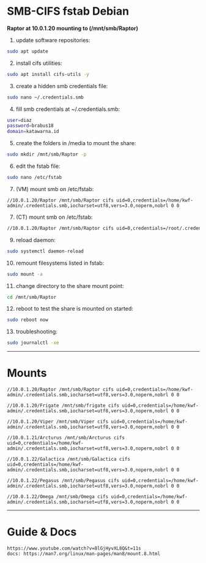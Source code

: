 # **SMB-CIFS fstab Debian**

**Raptor at 10.0.1.20 mounting to (/mnt/smb/Raptor)**

1. update software repositories:
```bash
sudo apt update
```

2. install cifs utilities:
```bash
sudo apt install cifs-utils -y
```

3. create a hidden smb credentials file:
```bash
sudo nano ~/.credentials.smb
```

4. fill smb credentials at ~/.credentials.smb:
```bash
user=diaz
password=brabus18
domain=katawarna.id
```

5. create the folders in /media to mount the share:
```bash
sudo mkdir /mnt/smb/Raptor -p
```

6. edit the fstab file:
```bash
sudo nano /etc/fstab
```

7. (VM) mount smb on /etc/fstab:
```
//10.0.1.20/Raptor /mnt/smb/Raptor cifs uid=0,credentials=/home/kwf-admin/.credentials.smb,iocharset=utf8,vers=3.0,noperm,nobrl 0 0
```

7. (CT) mount smb on /etc/fstab:
```bash
//10.0.1.20/Raptor /mnt/smb/Raptor cifs uid=0,credentials=/root/.credentials.smb,iocharset=utf8,vers=3.0,noperm,nobrl 0 0
```

9. reload daemon:
```bash
sudo systemctl daemon-reload
```

10.  remount filesystems listed in fstab:
```bash
sudo mount -a
```

11.  change directory to the share mount point:
```bash
cd /mnt/smb/Raptor
```

12.  reboot to test the share is mounted on started:
```bash
sudo reboot now
```

13. troubleshooting:
```bash
sudo journalctl -xe
```
---

# Mounts

``` 
//10.0.1.20/Raptor /mnt/smb/Raptor cifs uid=0,credentials=/home/kwf-admin/.credentials.smb,iocharset=utf8,vers=3.0,noperm,nobrl 0 0
```
```
//10.0.1.20/Frigate /mnt/smb/frigate cifs uid=0,credentials=/home/kwf-admin/.credentials.smb,iocharset=utf8,vers=3.0,noperm,nobrl 0 0
```
```
//10.0.1.20/Viper /mnt/smb/Viper cifs uid=0,credentials=/home/kwf-admin/.credentials.smb,iocharset=utf8,vers=3.0,noperm,nobrl 0 0
```
```
//10.0.1.21/Arcturus /mnt/smb/Arcturus cifs uid=0,credentials=/home/kwf-admin/.credentials.smb,iocharset=utf8,vers=3.0,noperm,nobrl 0 0
```
```
//10.0.1.22/Galactica /mnt/smb/Galactica cifs uid=0,credentials=/home/kwf-admin/.credentials.smb,iocharset=utf8,vers=3.0,noperm,nobrl 0 0
```
```
//10.0.1.22/Pegasus /mnt/smb/Pegasus cifs uid=0,credentials=/home/kwf-admin/.credentials.smb,iocharset=utf8,vers=3.0,noperm,nobrl 0 0
```
```
//10.0.1.22/Omega /mnt/smb/Omega cifs uid=0,credentials=/home/kwf-admin/.credentials.smb,iocharset=utf8,vers=3.0,noperm,nobrl 0 0
```


---

# Guide & Docs

```
https://www.youtube.com/watch?v=8lGjHyvXL8Q&t=11s
docs: https://man7.org/linux/man-pages/man8/mount.8.html
```
